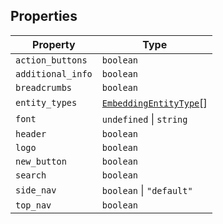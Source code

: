 ## Properties

| Property | Type |
| ------ | ------ |
| <a id="action_buttons"></a> `action_buttons` | `boolean` |
| <a id="additional_info"></a> `additional_info` | `boolean` |
| <a id="breadcrumbs"></a> `breadcrumbs` | `boolean` |
| <a id="entity_types"></a> `entity_types` | [`EmbeddingEntityType`](EmbeddingEntityType.md)[] |
| <a id="font"></a> `font` | `undefined` \| `string` |
| <a id="header"></a> `header` | `boolean` |
| <a id="logo"></a> `logo` | `boolean` |
| <a id="new_button"></a> `new_button` | `boolean` |
| <a id="search"></a> `search` | `boolean` |
| <a id="side_nav"></a> `side_nav` | `boolean` \| `"default"` |
| <a id="top_nav"></a> `top_nav` | `boolean` |
